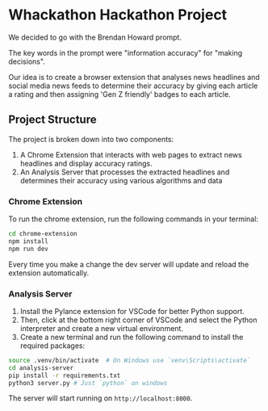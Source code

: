 # Whackathon Hackathon Project

We decided to go with the Brendan Howard prompt.

The key words in the prompt were "information accuracy" for "making decisions".

Our idea is to create a browser extension that analyses news headlines and social media news feeds to determine their accuracy by giving each article a rating and then assigning 'Gen Z friendly' badges to each article.

## Project Structure

The project is broken down into two components:

1. A Chrome Extension that interacts with web pages to extract news headlines and display accuracy ratings.
2. An Analysis Server that processes the extracted headlines and determines their accuracy using various algorithms and data

### Chrome Extension

To run the chrome extension, run the following commands in your terminal:

```bash
cd chrome-extension
npm install
npm run dev
```

Every time you make a change the dev server will update and reload the extension automatically.

### Analysis Server

1. Install the Pylance extension for VSCode for better Python support.
2. Then, click at the bottom right corner of VSCode and select the Python interpreter and create a new virtual environment.
3. Create a new terminal and run the following command to install the required packages:

```bash
source .venv/bin/activate  # On Windows use `venv\Scripts\activate`
cd analysis-server
pip install -r requirements.txt
python3 server.py # Just `python` on windows
```

The server will start running on `http://localhost:8000`.
